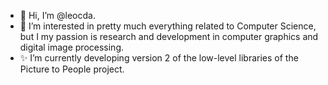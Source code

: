 - 👋 Hi, I’m @leocda.
- 👀 I’m interested in pretty much everything related to Computer Science, but I my passion is research and development in computer graphics and digital image processing.
- ✨ I’m currently developing version 2 of the low-level libraries of the Picture to People project.

<!---
leocda/leocda is a ✨ special ✨ repository because its `README.md` (this file) appears on your GitHub profile.
You can click the Preview link to take a look at your changes.
--->
